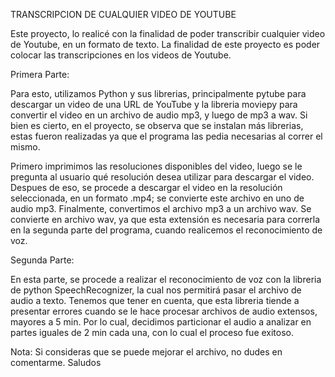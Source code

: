 TRANSCRIPCION DE CUALQUIER VIDEO DE YOUTUBE

Este proyecto, lo realicé con la finalidad de poder transcribir cualquier video de Youtube, en un formato de texto. La finalidad de este proyecto es poder colocar las transcripciones en los videos de Youtube.

Primera Parte:

Para esto, utilizamos Python y sus librerias, principalmente pytube para descargar un video de una URL de YouTube y la libreria moviepy para convertir el video en un archivo de audio mp3, y luego de mp3 a wav. Si bien es cierto, en el proyecto, se observa que se instalan más librerias, estas fueron realizadas ya que el programa las pedia necesarias al correr el mismo.

Primero imprimimos las resoluciones disponibles del video, luego se le pregunta al usuario qué resolución desea utilizar para descargar el video. Despues de eso, se procede a descargar el video en la resolución seleccionada, en un formato .mp4; se convierte este archivo en uno de audio mp3. Finalmente, convertimos el archivo mp3 a un archivo wav. Se convierte en archivo wav, ya que esta extensión es necesaria para correrla en la segunda parte del programa, cuando realicemos el reconocimiento de voz.

Segunda Parte:

En esta parte, se procede a realizar el reconocimiento de voz con la libreria de python SpeechRecognizer, la cual nos permitirá pasar el archivo de audio a texto. Tenemos que tener en cuenta, que esta libreria tiende a presentar errores cuando se le hace procesar archivos de audio extensos, mayores a 5 min. Por lo cual, decidimos particionar el audio a analizar en partes iguales de 2 min cada una, con lo cual el proceso  fue exitoso.

Nota:
Si consideras que se puede mejorar el archivo, no dudes en comentarme. Saludos
